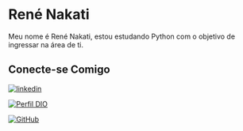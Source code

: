 # René Nakati

Meu nome é René Nakati, estou estudando Python com o objetivo de ingressar na área de ti.



## Conecte-se Comigo

[![linkedin](https://img.shields.io/badge/linkedin-000?style=for-the-badge&logo=linkedin&logoColor=white)](https://www.linkedin.com/in/rene-nakati/)

[![Perfil DIO](https://img.shields.io/badge/-Meu%20Perfil%20na%20DIO-000?style=for-the-badge)](https://web.dio.me/users/renenakati)

 [![GitHub](https://img.shields.io/badge/GitHub-000?style=for-the-badge&logo=github&logoColor=30A3DC)](https://github.com/nakati/) 
